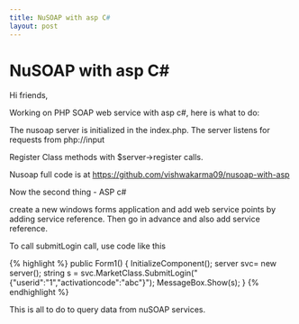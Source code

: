 ```yaml
---
title: NuSOAP with asp C#
layout: post
---
```


# NuSOAP with asp C#

Hi friends,

Working on PHP SOAP web service with asp c#, here is what to do:

The nusoap server is initialized in the index.php. The server listens for requests from php://input

Register Class methods with $server->register calls.

Nusoap full code is at https://github.com/vishwakarma09/nusoap-with-asp

Now the second thing - ASP c#

create a new windows forms application and add web service points by adding service reference. Then go in advance and also add service reference.

To call submitLogin call, use code like this

{% highlight %}
public Form1()
{
	InitializeComponent();
	server svc= new  server();
	string s = svc.MarketClass.SubmitLogin("{\"userid\":\"1\",\"activationcode\":\"abc\"}\");
	MessageBox.Show(s);
}
{% endhighlight %}

This is all to do to query data from nuSOAP services.